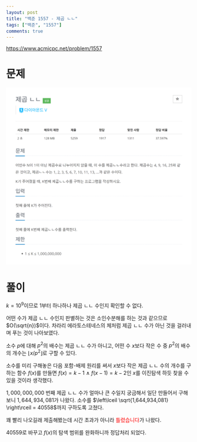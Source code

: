 ```yaml
---
layout: post
title: "백준 1557 - 제곱 ㄴㄴ"
tags: ["백준", "1557"]
comments: true
---
```


https://www.acmicpc.net/problem/1557

# 문제

![Problem](/images/boj1557/prob.png)

# 풀이

$k = 10^9$이므로 1부터 하나하나 제곱 ㄴㄴ 수인지 확인할 수 없다.

어떤 수가 제곱 ㄴㄴ 수인지 판별하는 것은 소인수분해를 하는 것과 같으므로 $O(\sqrt{n})$이다. 차라리 에라토스테네스의 체처럼 제곱 ㄴㄴ 수가 아닌 것을 걸러내며 푸는 것이 나아보였다.

소수 $p$에 대해 $p^2$의 배수는 제곱 ㄴㄴ 수가 아니고, 어떤 수 $x$보다 작은 수 중 $p^2$의 배수의 개수는 $\left\lfloor x / p^2 \right\rfloor$로 구할 수 있다.

소수를 미리 구해놓은 다음 포함-배제 원리를 써서 $x$보다 작은 제곱 ㄴㄴ 수의 개수를 구하는 함수 $f(x)$를 만들면 $f(x)=k-1 \ \land \ f(x-1)=k-2$인 $x$를 이진탐색 하듯 찾을 수 있을 것이라 생각했다.

$1,000,000,000$ 번째 제곱 ㄴㄴ 수가 얼마나 큰 수일지 궁금해서 일단 만들어서 구해보니 $1,644,934,081$가 나왔다. 소수를 $\left\lceil \sqrt{1,644,934,081} \right\rceil = 40558$까지 구하도록 고쳤다.

꽤 빨리 나오길래 제출해봤는데 시간 초과가 아니라 <span style="color: red;">틀렸습니다</span>가 나왔다.

$40559$로 바꾸고 $f(x)$의 탐색 범위를 완화하니까 정답처리 되었다.
